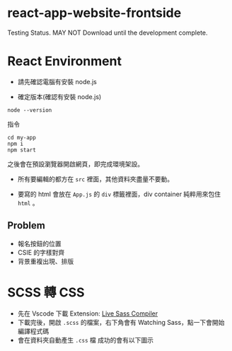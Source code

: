 # react-app-website-frontside

Testing Status. MAY NOT Download until the development complete.

# React Environment

- 請先確認電腦有安裝 node.js

- 確定版本(確認有安裝 node.js)

```
node --version
```

指令


```
cd my-app
npm i
npm start
```

之後會在預設瀏覽器開啟網頁，即完成環境架設。

- 所有要編輯的都方在 `src` 裡面，其他資料夾盡量不要動。

- 要寫的 html 會放在 `App.js` 的 `div` 標籤裡面，div container 純粹用來包住 `html` 。

## Problem

- 報名按鈕的位置
- CSIE 的字樣對齊
- 背景重複出現、排版

# SCSS 轉 CSS

- 先在 Vscode 下載 Extension: [Live Sass Compiler](https://marketplace.visualstudio.com/items?itemName=ritwickdey.live-sass)
- 下載完後，開啟 `.scss` 的檔案，右下角會有 Watching Sass，點一下會開始編譯程式碼
- 會在資料夾自動產生 `.css` 檔
成功的會有以下圖示

